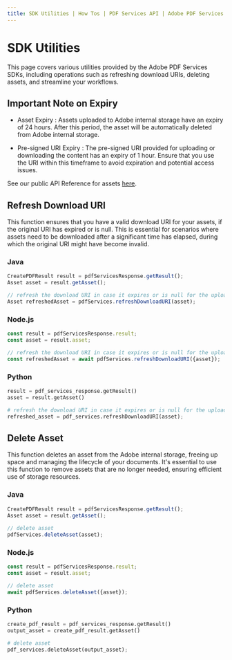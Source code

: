 ```yaml
---
title: SDK Utilities | How Tos | PDF Services API | Adobe PDF Services
---
```


# SDK Utilities

This page covers various utilities provided by the Adobe PDF Services SDKs, including operations such as refreshing 
download URIs, deleting assets, and streamline your workflows.

## Important Note on Expiry

- Asset Expiry : Assets uploaded to Adobe internal storage have an expiry of 24 hours. After this period, 
the asset will be automatically deleted from Adobe internal storage.

- Pre-signed URI Expiry : The pre-signed URI provided for uploading or downloading the content has an expiry of 1 hour. 
Ensure that you use the URI within this timeframe to avoid expiration and potential access issues.

See our public API Reference for assets [here](../../../apis/#tag/Assets).

## Refresh Download URI

This function ensures that you have a valid download URI for your assets, if the original URI has expired or is null. 
This is essential for scenarios where assets need to be downloaded after a significant time has elapsed, 
during which the original URI might have become invalid.

<CodeBlock slots="heading, code" repeat="3" languages="Java, Node.js, Python" />

### Java

```javascript
CreatePDFResult result = pdfServicesResponse.getResult();
Asset asset = result.getAsset();

// refresh the download URI in case it expires or is null for the uploaded asset
Asset refreshedAsset = pdfServices.refreshDownloadURI(asset);
```

### Node.js

```javascript
const result = pdfServicesResponse.result;
const asset = result.asset;

// refresh the download URI in case it expires or is null for the uploaded asset
const refreshedAsset = await pdfServices.refreshDownloadURI({asset});
```

### Python

```python
result = pdf_services_response.getResult()
asset = result.getAsset()

# refresh the download URI in case it expires or is null for the uploaded asset
refreshed_asset = pdf_services.refreshDownloadURI(asset);
```

## Delete Asset

This function deletes an asset from the Adobe internal storage, freeing up space and managing the lifecycle of 
your documents. It's essential to use this function to remove assets that are no longer needed, ensuring efficient 
use of storage resources.

<CodeBlock slots="heading, code" repeat="3" languages="Java, Node.js, Python" />

### Java

```javascript
CreatePDFResult result = pdfServicesResponse.getResult();
Asset asset = result.getAsset();
 
// delete asset
pdfServices.deleteAsset(asset);
```

### Node.js

```javascript
const result = pdfServicesResponse.result;
const asset = result.asset;

// delete asset
await pdfServices.deleteAsset({asset});
```

### Python

```python
create_pdf_result = pdf_services_response.getResult()
output_asset = create_pdf_result.getAsset()        

# delete asset
pdf_services.deleteAsset(output_asset);
```
